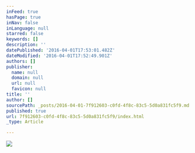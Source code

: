 ```yaml
---
inFeed: true
hasPage: true
inNav: false
inLanguage: null
starred: false
keywords: []
description: ''
datePublished: '2016-04-01T17:53:01.482Z'
dateModified: '2016-04-01T17:52:49.901Z'
authors: []
publisher:
  name: null
  domain: null
  url: null
  favicon: null
title: ''
author: []
sourcePath: _posts/2016-04-01-7f912603-c0fd-4f8c-83c5-5d0a831fc5f9.md
published: true
url: 7f912603-c0fd-4f8c-83c5-5d0a831fc5f9/index.html
_type: Article

---
```

![](https://the-grid-user-content.s3-us-west-2.amazonaws.com/9915e860-fccd-4d42-9689-3bfc67617822.jpg)
